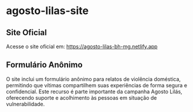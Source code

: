 # agosto-lilas-site

## Site Oficial

Acesse o site oficial em: https://agosto-lilas-bh-mg.netlify.app

## Formulário Anônimo

O site inclui um formulário anônimo para relatos de violência doméstica, permitindo que vítimas compartilhem suas experiências de forma segura e confidencial. Este recurso é parte importante da campanha Agosto Lilás, oferecendo suporte e acolhimento às pessoas em situação de vulnerabilidade.
